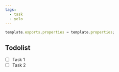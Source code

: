 ```yaml
---
tags:
  - task
  - yolo
---
```

```js {pochoir}
template.exports.properties = template.properties;
```


## Todolist

- [ ] Task 1
- [ ] Task 2